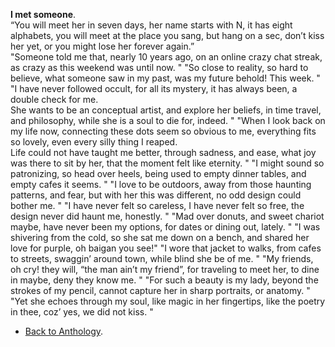 **I met someone**.  
“You will meet her in seven days,
her name starts with N,
it has eight alphabets,
you will meet at the place you sang,
but hang on a sec,
don’t kiss her yet,
or you might lose her forever again.”  
"Someone told me that,
nearly 10 years ago,
on an online crazy chat streak,
as crazy as this weekend was until now.  "
"So close to reality,
so hard to believe,
what someone saw in my past,
was my future behold! This week.  "
"I have never followed occult,
for all its mystery,
it has always been,
a double check for me.  
She wants to be an conceptual artist,
and explore her beliefs,
in time travel, and philosophy,
while she is a soul to die for, indeed.  "
"When I look back on my life now,
connecting these dots seem so obvious to me,
everything fits so lovely,
even every silly thing I reaped.  
Life could not have taught me better,
through sadness, and ease,
what joy was there to sit by her,
that the moment felt like eternity.  "
"I might sound so patronizing,
so head over heels,
being used to empty dinner tables,
and empty cafes it seems.  "
"I love to be outdoors,
away from those haunting patterns, and fear,
but with her this was different,
no odd design could bother me.  "
"I have never felt so careless,
I have never felt so free,
the design never did haunt me,
honestly.  "
"Mad over donuts,
and sweet chariot maybe,
have never been my options,
for dates or dining out,
lately.  "
"I was shivering from the cold,
so she sat me down on a bench,
and shared her love for purple,
oh baigan you see!"
"I wore that jacket to walks,
from cafes to streets,
swaggin’ around town,
while blind she be of me.  "
"My friends,
oh cry! they will, “the man ain’t my friend”,
for traveling to meet her,
to dine in maybe,
deny they know me.  "
"For such a beauty is my lady,
beyond the strokes of my pencil,
cannot capture her in sharp portraits,
or anatomy.  "
"Yet she echoes through my soul,
like magic in her fingertips,
like the poetry in thee,
coz’ yes, we did not kiss.  "

- <a href="https://kushalsamant.github.io/anthology.html">Back to Anthology</a>.  